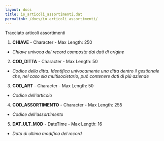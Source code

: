 ```yaml
---
layout: docs
title: io_articoli_assortimenti.dat
permalink: /docs/io_articoli_assortimenti/
---
```


Tracciato articoli assortimenti

1. **CHIAVE** - Character - Max Length: 250
  * *Chiave univoca del record composta dai dati di origine*
2. **COD_DITTA** - Character - Max Length: 50
  * *Codice della ditta. Identifica univocamente una ditta dentro il gestionale che, nel caso sia multisocietario, può contenere dati di più aziende*
3. **COD_ART** - Character - Max Length: 50
  * *Codice dell'articolo*
4. **COD_ASSORTIMENTO** - Character - Max Length: 255
  * *Codice dell'assortimento*
5. **DAT_ULT_MOD** - DateTime - Max Length: 16
  * *Data di ultima modifica del record*

